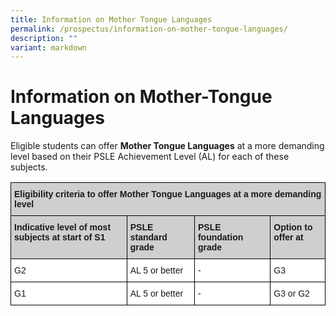 ```yaml
---
title: Information on Mother Tongue Languages
permalink: /prospectus/information-on-mother-tongue-languages/
description: ""
variant: markdown
---
```

Information on Mother-Tongue Languages
======================================

Eligible students can offer **Mother Tongue Languages** at a more demanding level based on their PSLE Achievement Level (AL) for each of these subjects.

<style type="text/css">
.tg  {border-collapse:collapse;border-spacing:0;}
.tg td{border-color:black;border-style:solid;border-width:1px;font-family:Arial, sans-serif;font-size:14px;
  overflow:hidden;padding:10px 5px;word-break:normal;}
.tg th{border-color:black;border-style:solid;border-width:1px;font-family:Arial, sans-serif;font-size:14px;
  font-weight:normal;overflow:hidden;padding:10px 5px;word-break:normal;}
.tg .tg-0043{background-color:#D0CECE;font-weight:bold;text-align:left;vertical-align:top}
.tg .tg-ktyi{background-color:#FFF;text-align:left;vertical-align:top}
</style>
<table class="tg">
<thead>
  <tr>
    <th colspan="4" class="tg-0043"> Eligibility criteria to offer Mother Tongue Languages at a more demanding level </th>
  </tr>
</thead>
<tbody>
  <tr>
    <td class="tg-0043">Indicative level of most subjects at start of S1</td>
    <td class="tg-0043">PSLE standard grade</td>
    <td class="tg-0043">PSLE foundation grade</td>
    <td class="tg-0043">Option to offer at</td>
  </tr>
  <tr>
    <td class="tg-ktyi">G2</td>
    <td class="tg-ktyi">AL 5 or better </td>
    <td class="tg-ktyi">-</td>
    <td class="tg-ktyi">G3</td>
  </tr>
  <tr>
    <td class="tg-ktyi">G1</td>
    <td rowspan="2" class="tg-ktyi">AL 5 or better</td>
    <td class="tg-ktyi">-</td>
    <td class="tg-ktyi">G3 or G2</td>
  </tr>
</tbody>
</table>